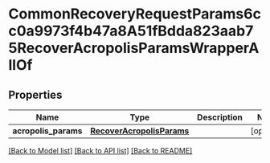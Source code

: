 # CommonRecoveryRequestParams6cc0a9973f4b47a8A51fBdda823aab75RecoverAcropolisParamsWrapperAllOf


## Properties
Name | Type | Description | Notes
------------ | ------------- | ------------- | -------------
**acropolis_params** | [**RecoverAcropolisParams**](RecoverAcropolisParams.md) |  | [optional] 

[[Back to Model list]](../README.md#documentation-for-models) [[Back to API list]](../README.md#documentation-for-api-endpoints) [[Back to README]](../README.md)


